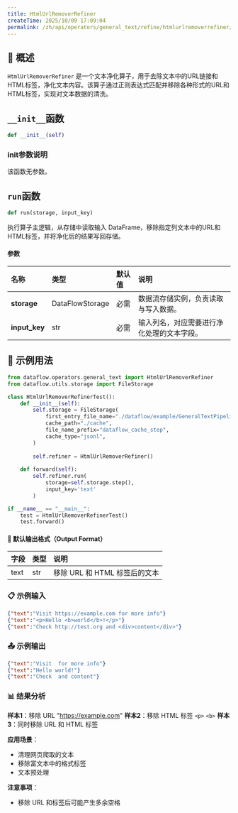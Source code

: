 ```yaml
---
title: HtmlUrlRemoverRefiner
createTime: 2025/10/09 17:09:04
permalink: /zh/api/operators/general_text/refine/htmlurlremoverrefiner/
---
```


## 📘 概述

`HtmlUrlRemoverRefiner` 是一个文本净化算子，用于去除文本中的URL链接和HTML标签，净化文本内容。该算子通过正则表达式匹配并移除各种形式的URL和HTML标签，实现对文本数据的清洗。

## `__init__`函数

```python
def __init__(self)
```

### init参数说明

该函数无参数。

## `run`函数

```python
def run(storage, input_key)
```

执行算子主逻辑，从存储中读取输入 DataFrame，移除指定列文本中的URL和HTML标签，并将净化后的结果写回存储。

#### 参数

| 名称        | 类型            | 默认值 | 说明                                     |
| :---------- | :-------------- | :----- | :--------------------------------------- |
| **storage** | DataFlowStorage | 必需   | 数据流存储实例，负责读取与写入数据。     |
| **input_key** | str             | 必需   | 输入列名，对应需要进行净化处理的文本字段。 |

## 🧠 示例用法

```python
from dataflow.operators.general_text import HtmlUrlRemoverRefiner
from dataflow.utils.storage import FileStorage

class HtmlUrlRemoverRefinerTest():
    def __init__(self):
        self.storage = FileStorage(
            first_entry_file_name="./dataflow/example/GeneralTextPipeline/html_url_remover_test_input.jsonl",
            cache_path="./cache",
            file_name_prefix="dataflow_cache_step",
            cache_type="jsonl",
        )
        
        self.refiner = HtmlUrlRemoverRefiner()
        
    def forward(self):
        self.refiner.run(
            storage=self.storage.step(),
            input_key='text'
        )

if __name__ == "__main__":
    test = HtmlUrlRemoverRefinerTest()
    test.forward()
```

#### 🧾 默认输出格式（Output Format）

| 字段 | 类型 | 说明 |
| :--- | :---- | :---------- |
| text | str | 移除 URL 和 HTML 标签后的文本 |

### 📋 示例输入

```json
{"text":"Visit https://example.com for more info"}
{"text":"<p>Hello <b>world</b>!</p>"}
{"text":"Check http://test.org and <div>content</div>"}
```

### 📤 示例输出

```json
{"text":"Visit  for more info"}
{"text":"Hello world!"}
{"text":"Check  and content"}
```

### 📊 结果分析

**样本1**：移除 URL "https://example.com"
**样本2**：移除 HTML 标签 `<p>` `<b>`
**样本3**：同时移除 URL 和 HTML 标签

**应用场景**：
- 清理网页爬取的文本
- 移除富文本中的格式标签
- 文本预处理

**注意事项**：
- 移除 URL 和标签后可能产生多余空格
